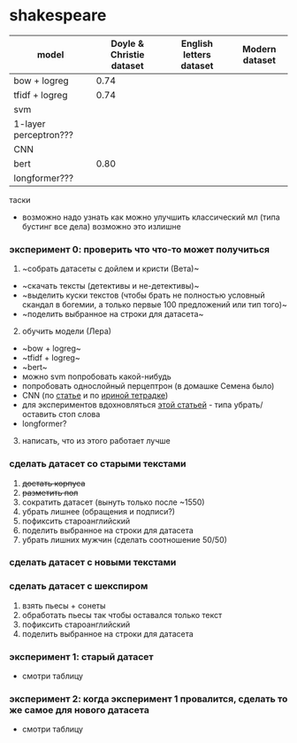 # shakespeare

| model                 | Doyle & Christie dataset | English letters dataset | Modern dataset|
|-----------------------|--------------------------|-------------------------|---------------|
|bow + logreg           |0.74|||
|tfidf + logreg         |0.74|||
|svm                    ||||
|1-layer perceptron???  ||||
|CNN                    ||||
|bert                   |0.80|||
|longformer???          ||||

таски
- возможно надо узнать как можно улучшить классический мл (типа бустинг все дела) возможно это излишне

### эксперимент 0: проверить что что-то может получиться
1. ~собрать датасеты с дойлем и кристи (Вета)~
- ~скачать тексты (детективы и не-детективы)~
- ~выделить куски текстов (чтобы брать не полностью условный скандал в богемии, а только первые 100 предложений или тип того)~
- ~поделить выбранное на строки для датасета~
2. обучить модели (Лера)
- ~bow + logreg~
- ~tfidf + logreg~
- ~bert~
- можно svm попробовать какой-нибудь
- попробовать однослойный перцептрон (в домашке Семена было)
- CNN (по [статье](https://pan.webis.de/downloads/publications/papers/sierra_2017.pdf) и по [ириной тетрадке](https://colab.research.google.com/drive/1BGUA1UAVLWTp_A6KJiI8ricUuxj1UUqW?usp=sharing#scrollTo=eZRu4ykFpz_q))
- для экспериментов вдохновляться [этой статьей](https://pan.webis.de/downloads/publications/papers/rangel_2018.pdf) - типа убрать/оставить стоп слова
- longformer?
3. написать, что из этого работает лучше

### сделать датасет со старыми текстами
1. ~~достать корпуса~~
2. ~~разметить пол~~
3. сократить датасет (вынуть только после ~1550)
4. убрать лишнее (обращения и подписи?)
5. пофиксить староанглийский
6. поделить выбранное на строки для датасета
7. убрать лишних мужчин (сделать соотношение 50/50)

### сделать датасет с новыми текстами

### сделать датасет с шекспиром 
1. взять пьесы + сонеты
2. обработать пьесы так чтобы оставался только текст
3. пофиксить староанглийский
3. поделить выбранное на строки для датасета 

### эксперимент 1: старый датасет
- смотри таблицу

### эксперимент 2: когда эксперимент 1 провалится, сделать то же самое для нового датасета
- смотри таблицу
